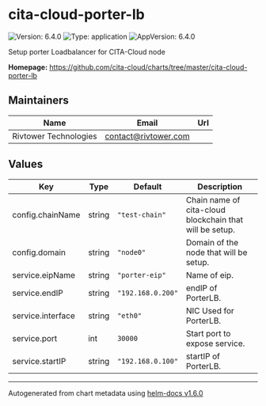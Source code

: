 # cita-cloud-porter-lb

![Version: 6.4.0](https://img.shields.io/badge/Version-6.4.0-informational?style=flat-square) ![Type: application](https://img.shields.io/badge/Type-application-informational?style=flat-square) ![AppVersion: 6.4.0](https://img.shields.io/badge/AppVersion-6.4.0-informational?style=flat-square)

Setup porter Loadbalancer for CITA-Cloud node

**Homepage:** <https://github.com/cita-cloud/charts/tree/master/cita-cloud-porter-lb>

## Maintainers

| Name | Email | Url |
| ---- | ------ | --- |
| Rivtower Technologies | contact@rivtower.com |  |

## Values

| Key | Type | Default | Description |
|-----|------|---------|-------------|
| config.chainName | string | `"test-chain"` | Chain name of cita-cloud blockchain that will be setup. |
| config.domain | string | `"node0"` | Domain of the node that will be setup. |
| service.eipName | string | `"porter-eip"` | Name of eip. |
| service.endIP | string | `"192.168.0.200"` | endIP of PorterLB. |
| service.interface | string | `"eth0"` | NIC Used for PorterLB. |
| service.port | int | `30000` | Start port to expose service. |
| service.startIP | string | `"192.168.0.100"` | startIP of PorterLB. |

----------------------------------------------
Autogenerated from chart metadata using [helm-docs v1.6.0](https://github.com/norwoodj/helm-docs/releases/v1.6.0)
